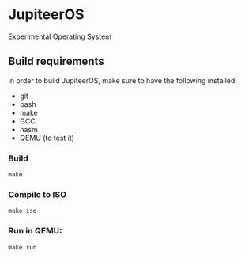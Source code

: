 # JupiteerOS
Experimental Operating System

## Build requirements
In order to build JupiteerOS, make sure to have the following installed:
- git
- bash
- make
- GCC 
- nasm
- QEMU (to test it)

### Build
```
make
```
### Compile to ISO
```
make iso
```
### Run in QEMU:
```
make run
```
